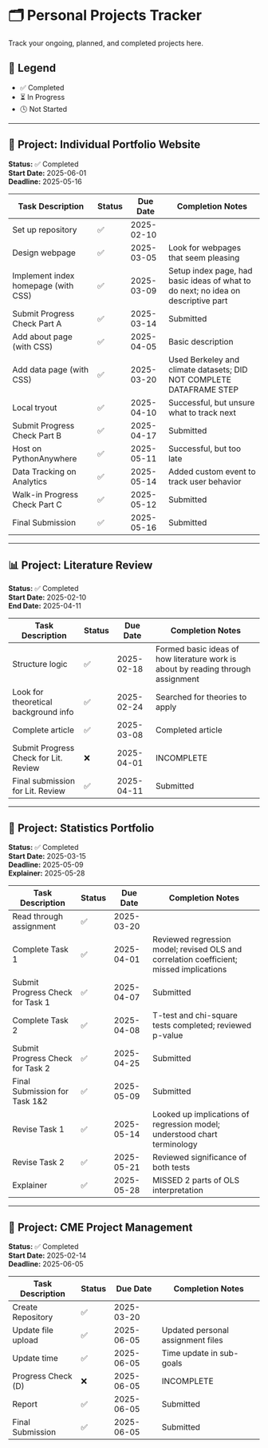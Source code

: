 
# 🗂️ Personal Projects Tracker

Track your ongoing, planned, and completed projects here.

## 📅 Legend
- ✅ Completed  
- ⏳ In Progress  
- 🕓 Not Started

---

## 🚀 Project: Individual Portfolio Website  
**Status:** ✅ Completed  
**Start Date:** 2025-06-01  
**Deadline:** 2025-05-16  

| Task Description                          | Status | Due Date     | Completion Notes                                                                 |
|------------------------------------------|--------|--------------|----------------------------------------------------------------------------------|
| Set up repository                        | ✅     | 2025-02-10   |                                                                                  |
| Design webpage                           | ✅     | 2025-03-05   | Look for webpages that seem pleasing                                             |
| Implement index homepage (with CSS)      | ✅     | 2025-03-09   | Setup index page, had basic ideas of what to do next; no idea on descriptive part |
| Submit Progress Check Part A             | ✅     | 2025-03-14   | Submitted                                                                        |
| Add about page (with CSS)                | ✅     | 2025-04-05   | Basic description                                                                |
| Add data page (with CSS)                 | ✅     | 2025-03-20   | Used Berkeley and climate datasets; DID NOT COMPLETE DATAFRAME STEP              |
| Local tryout                             | ✅     | 2025-04-10   | Successful, but unsure what to track next                                        |
| Submit Progress Check Part B             | ✅     | 2025-04-17   | Submitted                                                                        |
| Host on PythonAnywhere                   | ✅     | 2025-05-11   | Successful, but too late                                                         |
| Data Tracking on Analytics               | ✅     | 2025-05-14   | Added custom event to track user behavior                                        |
| Walk-in Progress Check Part C            | ✅     | 2025-05-12   | Submitted                                                                        |
| Final Submission                         | ✅     | 2025-05-16   | Submitted                                                                        |

---

## 📊 Project: Literature Review  
**Status:** ✅ Completed  
**Start Date:** 2025-02-10  
**End Date:** 2025-04-11  

| Task Description                              | Status | Due Date     | Completion Notes                                                                |
|----------------------------------------------|--------|--------------|---------------------------------------------------------------------------------|
| Structure logic                               | ✅     | 2025-02-18   | Formed basic ideas of how literature work is about by reading through assignment |
| Look for theoretical background info          | ✅     | 2025-02-24   | Searched for theories to apply                                                  |
| Complete article                              | ✅     | 2025-03-08   | Completed article                                                               |
| Submit Progress Check for Lit. Review         | ❌     | 2025-04-01   | INCOMPLETE                                                                      |
| Final submission for Lit. Review              | ✅     | 2025-04-11   | Submitted                                                                       |

---

## 🚀 Project: Statistics Portfolio  
**Status:** ✅ Completed  
**Start Date:** 2025-03-15  
**Deadline:** 2025-05-09  
**Explainer:** 2025-05-28  

| Task Description                              | Status | Due Date     | Completion Notes                                                                 |
|----------------------------------------------|--------|--------------|----------------------------------------------------------------------------------|
| Read through assignment                       | ✅     | 2025-03-20   |                                                                                  |
| Complete Task 1                               | ✅     | 2025-04-01   | Reviewed regression model; revised OLS and correlation coefficient; missed implications |
| Submit Progress Check for Task 1              | ✅     | 2025-04-07   | Submitted                                                                        |
| Complete Task 2                               | ✅     | 2025-04-08   | T-test and chi-square tests completed; reviewed p-value                         |
| Submit Progress Check for Task 2              | ✅     | 2025-04-25   | Submitted                                                                        |
| Final Submission for Task 1&2                 | ✅     | 2025-05-09   | Submitted                                                                        |
| Revise Task 1                                 | ✅     | 2025-05-14   | Looked up implications of regression model; understood chart terminology         |
| Revise Task 2                                 | ✅     | 2025-05-21   | Reviewed significance of both tests                                              |
| Explainer                                     | ✅     | 2025-05-28   | MISSED 2 parts of OLS interpretation                                             |

---

## 🚀 Project: CME Project Management  
**Status:** ✅ Completed  
**Start Date:** 2025-02-14  
**Deadline:** 2025-06-05  

| Task Description                              | Status | Due Date     | Completion Notes |
|----------------------------------------------|--------|--------------|------------------|
| Create Repository                             | ✅     | 2025-03-20   |                  |
| Update file upload                            | ✅     | 2025-06-05   | Updated personal assignment files |
| Update time                                   | ✅     | 2025-06-05   | Time update in sub-goals |
| Progress Check (D)                            | ❌     | 2025-06-05   | INCOMPLETE       |
| Report                                        | ✅     | 2025-06-05   | Submitted        |
| Final Submission                              | ✅     | 2025-06-05   | Submitted        |
